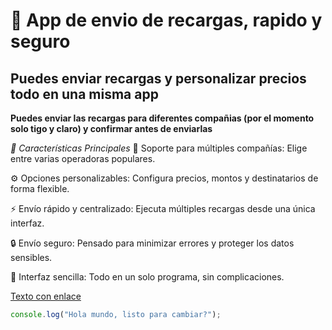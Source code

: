 # 📱 App de envio de recargas, rapido y seguro

## Puedes enviar recargas y personalizar precios todo en una misma app

**Puedes enviar las recargas para diferentes compañias (por el momento solo tigo y claro) y confirmar antes de enviarlas**

*🚀 Características Principales*
📲 Soporte para múltiples compañías: Elige entre varias operadoras populares.

⚙️ Opciones personalizables: Configura precios, montos y destinatarios de forma flexible.

⚡ Envío rápido y centralizado: Ejecuta múltiples recargas desde una única interfaz.

🔒 Envío seguro: Pensado para minimizar errores y proteger los datos sensibles.

🧩 Interfaz sencilla: Todo en un solo programa, sin complicaciones.

[Texto con enlace](https://mrsmewing.github.io/App-de-envi-de-recargas/)

```js
console.log("Hola mundo, listo para cambiar?");
